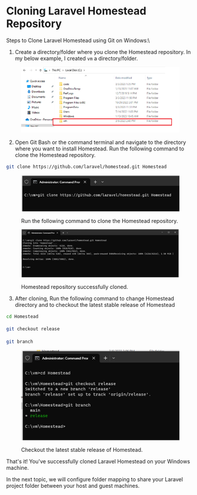 # Cloning Laravel  Homestead Repository

Steps to Clone Laravel Homestead using Git on Windows:\


1. Create a directory/folder where you clone the Homestead repository. In my below example, I created `vm` a directory/folder.

<figure><img src="../.gitbook/assets/image (32).png" alt=""><figcaption></figcaption></figure>

2. Open Git Bash or the command terminal and navigate to the directory where you want to install Homestead. Run the following command to clone the Homestead repository.

```bash
git clone https://github.com/laravel/homestead.git Homestead
```

<figure><img src="../.gitbook/assets/image (33).png" alt=""><figcaption><p>Run the following command to clone the Homestead repository.</p></figcaption></figure>

<figure><img src="../.gitbook/assets/image (7).png" alt=""><figcaption><p>Homestead repository successfully cloned.</p></figcaption></figure>

3. After cloning, Run the following command to change Homestead directory and to checkout the latest stable release of Homestead

```bash
cd Homestead
 
git checkout release

git branch
```

<figure><img src="../.gitbook/assets/image (27).png" alt=""><figcaption><p>Checkout the latest stable release of Homestead.</p></figcaption></figure>



That's it! You've successfully cloned Laravel Homestead on your Windows machine.

In the next topic, we will configure folder mapping to share your Laravel project folder between your host and guest machines.

